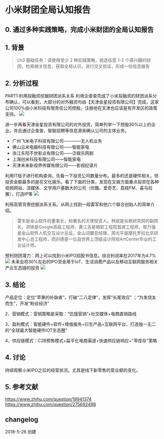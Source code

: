 
# 小米财团全局认知报告

## 0. 通过多种实践策略，完成小米财团的全局认知报告

## 1. 背景

> ch3 基础任务：请使用至少 2 种实践策略，挑选任意 1-2 个感兴趣的财团，检索相关信息，获取全局认识，进行交叉验证，形成一份信息报告

## 2. 分析过程
PART1:利用投融资挖掘财团派系关系
利用企查查完成了小米投融资的财团派系分布确认，可以看到，大部分的对外融资均由【天津金星投资有限公司】完成，这家公司100%由小米科技有限责任公司控股。注册地在天津也应该是有开发区的政策支持。
![](https://i.imgur.com/u22hag9.png)

进一步再看天津金星投资有限公司的对外投资，简单列举一下控股30%以上的企业。并且通过企查查，智联招聘等信息源来确认公司的主体业务。

- 广州飞米电子科技有限公司————无人机业务
- 佛山云米电器科技有限公司——智能家电
- 浙江东阳不世影业有限公司——泛娱乐网剧
- 上海创米科技有限公司——智能家电
- 天津未来新视界传媒有限公司——影视纪录片

利用IT桔子进行机构查询，先看一下投资公司数量分布。最多的还是硬件相关。但投资金额最多的是在文化娱乐。看了下面的分类，发现在文娱方面重点投资在各种视频网站、流媒体、文学用户基数大的公司（优酷、爱奇艺、荔枝FM、喜马拉雅），打造IP等
![](https://i.imgur.com/WWpYE2i.png)

利用高管背景挖掘派系关系。从网上找到一段雷军和他六个联合创始人的简单介绍。

> 雷军是金山软件的董事长，和著名的天使投资人。林斌是谷歌研究院的副院长，洪锋是Google高级工程师，黄江吉是微软工程院首席工程师，黎万强是金山软件人机交互设计总监，金山词霸总经理，周光平是摩托罗拉北京研发中心总工程师，而刘德是一位自世界上顶级设计院校ArtCenter毕业的工业设计师。

预判财团潜力：网上可以找到小米IPO招股书信息。综合利润率在2017年为4.7%
![](https://i.imgur.com/xv762Tg.png)
未来会将30%左右的IPO资金用于IoT、生活消费产品以及移动互联网服务相关产业生态链的投资
![](https://i.imgur.com/tRlP2OO.png)


## 3. 结论
产品定位：定位“苹果的补缺者”，打破“二八定律”，发挥“长尾效应” ；“为发烧友而生”，开发“粉丝经济”

2、营销模式：营销策略是采取：“饥饿营销”+社交媒体+电商直销路线

3、盈利模式：智能硬件+软件+增值服务+衍生产品+互联网平台，打造独一无二的“全球最大智能硬件IOT生态圈”

4、供应链模式：C2B预售模式+扁平化电商渠道+快速供应链响应+"零库存"策略

## 4. 讨论
持续观察小米IPO之后的经营状况。尤其是线下新零售的营业额的变化。

## 5. 参考文献

https://www.zhihu.com/question/19941374
https://www.zhihu.com/question/275692498

## changelog
2018-5-26 创建

